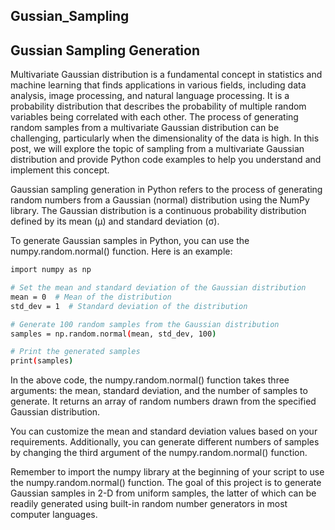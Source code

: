 ## Gussian_Sampling
## Gussian Sampling Generation

Multivariate Gaussian distribution is a fundamental concept in statistics and machine learning that finds applications in various fields, including data analysis, image processing, and natural language processing. It is a probability distribution that describes the probability of multiple random variables being correlated with each other. The process of generating random samples from a multivariate Gaussian distribution can be challenging, particularly when the dimensionality of the data is high. In this post, we will explore the topic of sampling from a multivariate Gaussian distribution and provide Python code examples to help you understand and implement this concept.


Gaussian sampling generation in Python refers to the process of generating random numbers from a Gaussian (normal) distribution using the NumPy library. The Gaussian distribution is a continuous probability distribution defined by its mean (μ) and standard deviation (σ).

To generate Gaussian samples in Python, you can use the numpy.random.normal() function. Here is an example:

```bash
import numpy as np

# Set the mean and standard deviation of the Gaussian distribution
mean = 0  # Mean of the distribution
std_dev = 1  # Standard deviation of the distribution

# Generate 100 random samples from the Gaussian distribution
samples = np.random.normal(mean, std_dev, 100)

# Print the generated samples
print(samples)
```
In the above code, the numpy.random.normal() function takes three arguments: the mean, standard deviation, and the number of samples to generate. It returns an array of random numbers drawn from the specified Gaussian distribution.

You can customize the mean and standard deviation values based on your requirements. Additionally, you can generate different numbers of samples by changing the third argument of the numpy.random.normal() function.

Remember to import the numpy library at the beginning of your script to use the numpy.random.normal() function.
The goal of this project is to generate Gaussian samples in 2-D from uniform samples, the latter of which can be readily generated using built-in random number generators in most computer languages.
